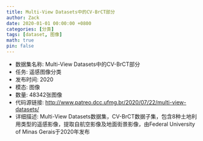 ```yaml
---
title: Multi-View Datasets中的CV-BrCT部分
author: Zack
date: 2020-01-01 00:00:00 +0800
categories: [分类]
tags: [dataset, 图像]
math: true
pin: false
---
```

- 数据集名称: Multi-View Datasets中的CV-BrCT部分
- 任务: 遥感图像分类
- 发布时间: 2020
- 模态: 图像
- 数量: 48342张图像
- 代码源链接: http://www.patreo.dcc.ufmg.br/2020/07/22/multi-view-datasets/
- 详细描述: Multi-View Datasets数据集，CV-BrCT数据子集，包含8种土地利用类型的遥感影像，提取自航空影像及地面街景影像，由Federal University of Minas Gerais于2020年发布
